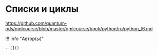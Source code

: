 # Списки и циклы

https://github.com/quantum-ods/qmlcourse/blob/master/qmlcourse/book/python/ru/python_l6.md

!!! info "Автор(ы)"

    - []()
